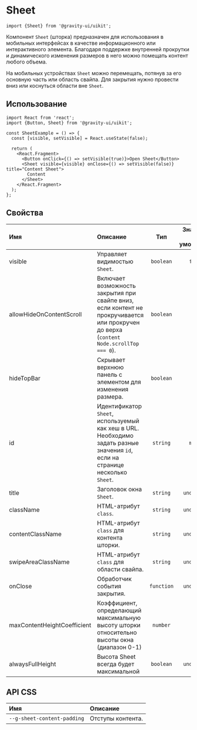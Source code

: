 <!--GITHUB_BLOCK-->

# Sheet

<!--/GITHUB_BLOCK-->

```tsx
import {Sheet} from '@gravity-ui/uikit';
```

Компонент `Sheet` (шторка) предназначен для использования в мобильных интерфейсах в качестве информационного или интерактивного элемента. Благодаря поддержке внутренней прокрутки и динамического изменения размеров в него можно помещать контент любого объема.

На мобильных устройствах `Sheet` можно перемещать, потянув за его основную часть или область свайпа. Для закрытия нужно провести вниз или коснуться области вне `Sheet`.

## Использование

```tsx
import React from 'react';
import {Button, Sheet} from '@gravity-ui/uikit';

const SheetExample = () => {
  const [visible, setVisible] = React.useState(false);

  return (
    <React.Fragment>
      <Button onClick={() => setVisible(true)}>Open Sheet</Button>
      <Sheet visible={visible} onClose={() => setVisible(false)} title="Content Sheet">
        Content
      </Sheet>
    </React.Fragment>
  );
};
```

## Свойства

| Имя                         | Описание                                                                                                                               |    Тип     | Значение по умолчанию |
| :-------------------------- | :------------------------------------------------------------------------------------------------------------------------------------- | :--------: | :-------------------: |
| visible                     | Управляет видимостью `Sheet`.                                                                                                          | `boolean`  |        `false`        |
| allowHideOnContentScroll    | Включает возможность закрытия при свайпе вниз, если контент не прокручивается или прокручен до верха (`content Node.scrollTop === 0`). | `boolean`  |        `true`         |
| hideTopBar                  | Скрывает верхнюю панель с элементом для изменения размера.                                                                             | `boolean`  |                       |
| id                          | Идентификатор `Sheet`, используемый как хеш в URL. Необходимо задать разные значения `id`, если на странице несколько `Sheet`.         |  `string`  |        `modal`        |
| title                       | Заголовок окна `Sheet`.                                                                                                                |  `string`  |      `undefined`      |
| className                   | HTML-атрибут `class`.                                                                                                                  |  `string`  |      `undefined`      |
| contentClassName            | HTML-атрибут `class` для контента шторки.                                                                                              |  `string`  |      `undefined`      |
| swipeAreaClassName          | HTML-атрибут `class` для области свайпа.                                                                                               |  `string`  |      `undefined`      |
| onClose                     | Обработчик события закрытия.                                                                                                           | `function` |      `undefined`      |
| maxContentHeightCoefficient | Коэффициент, определающий максимальную высоту шторки относительно высоты окна (диапазон 0-1)                                           |  `number`  |         `0.9`         |
| alwaysFullHeight            | Высота Sheet всегда будет максимальной                                                                                                 | `boolean`  |      `undefined`      |

## API CSS

| Имя                         | Описание          |
| :-------------------------- | :---------------- |
| `--g-sheet-content-padding` | Отступы контента. |
